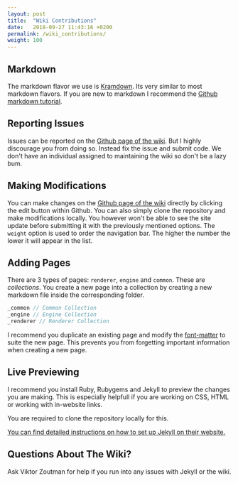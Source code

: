 ```yaml
---
layout: post
title:  "Wiki Contributions"
date:   2018-09-27 11:43:16 +0200
permalink: /wiki_contributions/
weight: 100
---
```


## Markdown

The markdown flavor we use is [Kramdown](https://kramdown.gettalong.org/). Its very similar to most markdown flavors. If you are new to markdown I recommend the [Github markdown tutorial](https://guides.github.com/features/mastering-markdown/).

## Reporting Issues

Issues can be reported on the [Github page of the wiki](https://github.com/TeamWisp/TeamWisp.github.io). But I highly discourage you from doing so. Instead fix the issue and submit code. We don't have an individual assigned to maintaining the wiki so don't be a lazy bum.

## Making Modifications

You can make changes on the [Github page of the wiki](https://github.com/TeamWisp/TeamWisp.github.io) directly by clicking the edit button within Github. You can also simply clone the repository and make modifications locally. You however won't be able to see the site update before submitting it with the previously mentioned options. The `weight` option is used to order the navigation bar. The higher the number the lower it will appear in the list.

## Adding Pages

There are 3 types of pages: `renderer`, `engine` and `common`. These are *collections*. You create a new page into a collection by creating a new markdown file inside the corresponding folder.

```cpp
_common // Common Collection
_engine // Engine Collection
_renderer // Renderer Collection
```

I recommend you duplicate an existing page and modify the [font-matter](https://jekyllrb.com/docs/step-by-step/03-front-matter/) to suite the new page. This prevents you from forgetting important information when creating a new page.

## Live Previewing

I recommend you install Ruby, Rubygems and Jekyll to preview the changes you are making. This is especially helpfull if you are working on CSS, HTML or working with in-website links.

You are required to clone the repository locally for this.

[You can find detailed instructions on how to set up Jekyll on their website.](https://jekyllrb.com/)

## Questions About The Wiki?

Ask Viktor Zoutman for help if you run into any issues with Jekyll or the wiki.